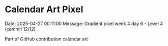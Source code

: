 # Calendar Art Pixel

Date: 2025-04-27 00:11:00
Message: Gradient pixel week 4 day 6 - Level 4 (commit 12/12)

Part of GitHub contribution calendar art

